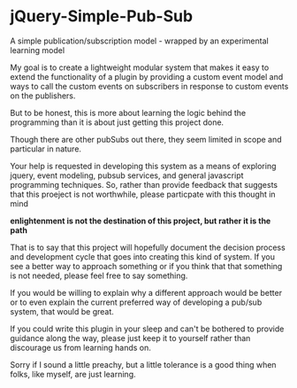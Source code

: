 jQuery-Simple-Pub-Sub
=====================

A simple publication/subscription model - wrapped by an experimental learning model

My goal is to create a lightweight modular system that makes it easy to extend 
the functionality of a plugin by providing a custom event model and ways to 
call the custom events on subscribers in response to custom events on the publishers. 

But to be honest, this is more about learning the logic behind the programming than it is about
just getting this project done. 

Though there are other pubSubs out there, they seem limited in scope and particular in nature.

Your help is requested in developing this system as a means of exploring jquery, event modeling, 
pubsub services, and general javascript programming techniques. So, rather than provide feedback
that suggests that this proeject is not worthwhile, please particpate with this thought in mind

<b> enlightenment is not the destination of this project, but rather it is the path</b>

That is to say that this project will hopefully document the decision process and development
cycle that goes into creating this kind of system. If you see a better way to approach something
or if you think that that something is not needed, please feel free to say something.

If you would be willing to explain why a different approach would be better or to even explain
the current preferred way of developing a pub/sub system, that would be great.

If you could write this plugin in your sleep and can't be bothered to provide guidance along the
way, please just keep it to yourself rather than discourage us from learning hands on.

Sorry if I sound a little preachy, but a little tolerance is a good thing when folks, like myself,
are just learning.